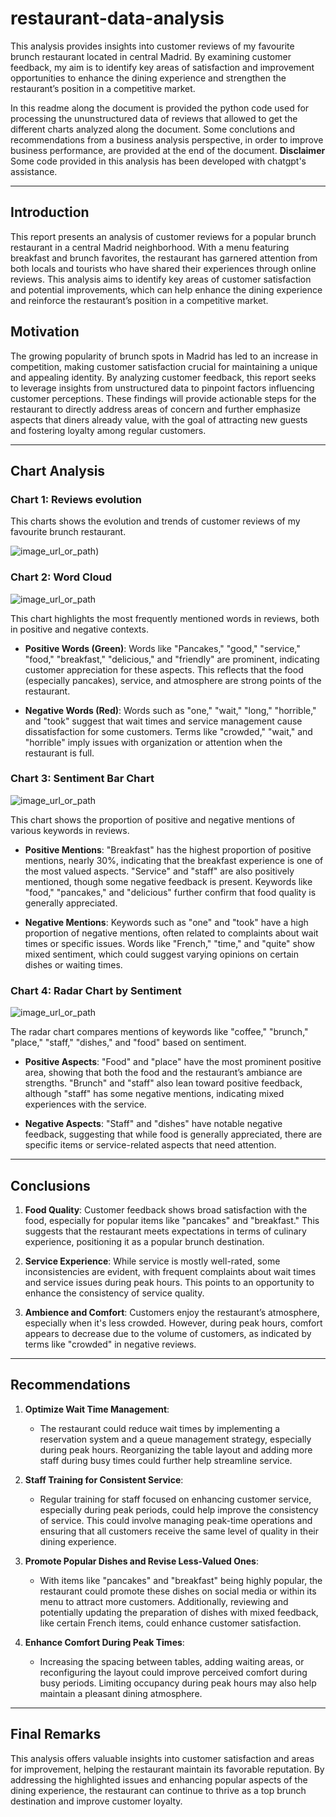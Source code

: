 # restaurant-data-analysis

This analysis provides insights into customer reviews of my favourite brunch restaurant located in central Madrid. By examining customer feedback, my aim is to identify key areas of satisfaction and improvement opportunities to enhance the dining experience and strengthen the restaurant’s position in a competitive market.

In this readme along the document is provided the python code used for processing the ununstructured data of reviews that allowed to get the different charts analyzed along the document. Some conclutions and recommendations from a business analysis perspective, in order to improve business performance, are provided at the end of the document. **Disclaimer** Some code provided in this analysis has been developed with chatgpt's assistance.

---

## Introduction
This report presents an analysis of customer reviews for a popular brunch restaurant in a central Madrid neighborhood. With a menu featuring breakfast and brunch favorites, the restaurant has garnered attention from both locals and tourists who have shared their experiences through online reviews. This analysis aims to identify key areas of customer satisfaction and potential improvements, which can help enhance the dining experience and reinforce the restaurant’s position in a competitive market.

## Motivation
The growing popularity of brunch spots in Madrid has led to an increase in competition, making customer satisfaction crucial for maintaining a unique and appealing identity. By analyzing customer feedback, this report seeks to leverage insights from unstructured data to pinpoint factors influencing customer perceptions. These findings will provide actionable steps for the restaurant to directly address areas of concern and further emphasize aspects that diners already value, with the goal of attracting new guests and fostering loyalty among regular customers.

---


## Chart Analysis

### Chart 1: Reviews evolution

This charts shows the evolution and trends of customer reviews of my favourite brunch restaurant. 

![image_url_or_path](https://github.com/adrianrodriguez-io/sentiment-analysis-brunch-restaurant/blob/4721d507100ead85664281f0ca7be8bccadbf493/chrts/ld-reviewsevolution.png))


### Chart 2: Word Cloud

![image_url_or_path](https://github.com/adrianrodriguez-io/sentiment-analysis-brunch-restaurant/blob/4721d507100ead85664281f0ca7be8bccadbf493/chrts/ld-wordscloud.png)

This chart highlights the most frequently mentioned words in reviews, both in positive and negative contexts.

- **Positive Words (Green)**: Words like "Pancakes," "good," "service," "food," "breakfast," "delicious," and "friendly" are prominent, indicating customer appreciation for these aspects. This reflects that the food (especially pancakes), service, and atmosphere are strong points of the restaurant.
  
- **Negative Words (Red)**: Words such as "one," "wait," "long," "horrible," and "took" suggest that wait times and service management cause dissatisfaction for some customers. Terms like "crowded," "wait," and "horrible" imply issues with organization or attention when the restaurant is full.


### Chart 3: Sentiment Bar Chart

![image_url_or_path](https://github.com/adrianrodriguez-io/sentiment-analysis-brunch-restaurant/blob/4721d507100ead85664281f0ca7be8bccadbf493/chrts/ld-percmentions.png)

This chart shows the proportion of positive and negative mentions of various keywords in reviews.

- **Positive Mentions**: "Breakfast" has the highest proportion of positive mentions, nearly 30%, indicating that the breakfast experience is one of the most valued aspects. "Service" and "staff" are also positively mentioned, though some negative feedback is present. Keywords like "food," "pancakes," and "delicious" further confirm that food quality is generally appreciated.

- **Negative Mentions**: Keywords such as "one" and "took" have a high proportion of negative mentions, often related to complaints about wait times or specific issues. Words like "French," "time," and "quite" show mixed sentiment, which could suggest varying opinions on certain dishes or waiting times.


### Chart 4: Radar Chart by Sentiment

![image_url_or_path](https://github.com/adrianrodriguez-io/sentiment-analysis-brunch-restaurant/blob/4721d507100ead85664281f0ca7be8bccadbf493/chrts/ld-radar.png)

The radar chart compares mentions of keywords like "coffee," "brunch," "place," "staff," "dishes," and "food" based on sentiment.

- **Positive Aspects**: "Food" and "place" have the most prominent positive area, showing that both the food and the restaurant’s ambiance are strengths. "Brunch" and "staff" also lean toward positive feedback, although "staff" has some negative mentions, indicating mixed experiences with the service.
  
- **Negative Aspects**: "Staff" and "dishes" have notable negative feedback, suggesting that while food is generally appreciated, there are specific items or service-related aspects that need attention.


---

## Conclusions

1. **Food Quality**: Customer feedback shows broad satisfaction with the food, especially for popular items like "pancakes" and "breakfast." This suggests that the restaurant meets expectations in terms of culinary experience, positioning it as a popular brunch destination.

2. **Service Experience**: While service is mostly well-rated, some inconsistencies are evident, with frequent complaints about wait times and service issues during peak hours. This points to an opportunity to enhance the consistency of service quality.

3. **Ambience and Comfort**: Customers enjoy the restaurant’s atmosphere, especially when it's less crowded. However, during peak hours, comfort appears to decrease due to the volume of customers, as indicated by terms like "crowded" in negative reviews. 

---

## Recommendations

1. **Optimize Wait Time Management**:
   - The restaurant could reduce wait times by implementing a reservation system and a queue management strategy, especially during peak hours. Reorganizing the table layout and adding more staff during busy times could further help streamline service.

2. **Staff Training for Consistent Service**:
   - Regular training for staff focused on enhancing customer service, especially during peak periods, could help improve the consistency of service. This could involve managing peak-time operations and ensuring that all customers receive the same level of quality in their dining experience.

3. **Promote Popular Dishes and Revise Less-Valued Ones**:
   - With items like "pancakes" and "breakfast" being highly popular, the restaurant could promote these dishes on social media or within its menu to attract more customers. Additionally, reviewing and potentially updating the preparation of dishes with mixed feedback, like certain French items, could enhance customer satisfaction.

4. **Enhance Comfort During Peak Times**:
   - Increasing the spacing between tables, adding waiting areas, or reconfiguring the layout could improve perceived comfort during busy periods. Limiting occupancy during peak hours may also help maintain a pleasant dining atmosphere.

---

## Final Remarks
This analysis offers valuable insights into customer satisfaction and areas for improvement, helping the restaurant maintain its favorable reputation. By addressing the highlighted issues and enhancing popular aspects of the dining experience, the restaurant can continue to thrive as a top brunch destination and improve customer loyalty.

